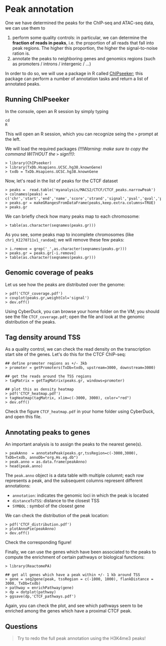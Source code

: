 # Peak annotation

One we have determined the peaks for the ChIP-seq and ATAC-seq data, we can use them to

1. perform some quality controls: in particular, we can determine the **fraction of reads in peaks**, i.e. the proportion of all reads that fall into peak regions. The higher this proportion, the higher the signal-to-noise ration is.
2. annotate the peaks to neighboring genes and genomics regions (such as promoters / introns / intergenic / ...)

In order to do so, we will use a package in R called [ChIPseeker](http://www.bioconductor.org/packages/release/bioc/vignettes/ChIPseeker/inst/doc/ChIPseeker.html); this package can perform a number of annotation tasks and return a list of annotated peaks.



## Running ChIPseeker

In the console, open an R session by simply typing 

```
cd
R
```

This will open an R session, which you can recognize seing the `>` prompt at the left.

We will load the required packages *(!!!Warning: make sure to copy the command WITHOUT the `>` sign!!!)*:

```
> library(ChIPseeker)
> library(TxDb.Hsapiens.UCSC.hg38.knownGene)
> txdb = TxDb.Hsapiens.UCSC.hg38.knownGene
```

Now, let's read in the list of peaks for the CTCF dataset

```
> peaks =  read.table('myanalysis/MACS2/CTCF/CTCF_peaks.narrowPeak')
> colnames(peaks) = c('chr','start','end','name','score','strand','signal','pval','qval','peak')
> peaks.gr = makeGRangesFromDataFrame(peaks,keep.extra.columns=TRUE)
> peaks.gr
```

We can briefly check how many peaks map to each chromosome:

```
> table(as.character(seqnames(peaks.gr)))
```

As you see, some peaks map to incomplete chromosomes (like `chr1_KI270711v1_random`); we will remove these few peaks:

```
> i.remove = grep('_',as.character(seqnames(peaks.gr)))
> peaks.gr = peaks.gr[-i.remove]
> table(as.character(seqnames(peaks.gr)))
```

## Genomic coverage of peaks

Let us see how the peaks are distributed over the genome:

```
> pdf('CTCF_coverage.pdf')
> covplot(peaks.gr,weightCol='signal')
> dev.off()
```

Using CyberDuck, you can browse your home folder on the VM; you should see the file `CTCF_coverage.pdf`; open the file and look at the genomic distribution of the peaks.

## Tag density around TSS

As a quality control, we can check the read density on the transcription start site of the genes. Let's do this for the CTCF ChIP-seq:

```
## define promoter regions as +/- 3kb
> promoter = getPromoters(TxDb=txdb, upstream=3000, downstream=3000)

## get the reads around the TSS regions
> tagMatrix = getTagMatrix(peaks.gr, windows=promoter)

## plot this as density heatmap
> pdf('CTCF_heatmap.pdf')
> tagHeatmap(tagMatrix, xlim=c(-3000, 3000), color="red")
> dev.off()
```

Check the figure `CTCF_heatmap.pdf` in your  home folder using CyberDuck, and open this file.

## Annotating peaks to genes

An important analysis is to assign the peaks to the nearest gene(s).

```
> peakAnno  = annotatePeak(peaks.gr,tssRegion=c(-3000,3000), TxDb=txdb, annoDb="org.Hs.eg.db")
> peak.anno = as.data.frame(peakAnno)
> head(peak.anno)
```

The `peak.anno` object is a data table with multiple columnt; each row represents a peak, and the subsequent columns represent different annotations:

* `annotation`: indicates the genomic loci in which the peak is located
* `distanceToTSS`: distance to the closest TSS
* `SYMBOL` : symbol of the closest gene

We can check the distribution of the peak location:

```
> pdf('CTCF_distribution.pdf')
> plotAnnoPie(peakAnno)
> dev.off()
```

Check the corresponding figure!

Finally, we can use the genes which have been associated to the peaks to compute the enrichment of certain pathways or biological functions:

```
> library(ReactomePA)

## get all genes which have a peak within +/- 1 kb around TSS
> gene = seq2gene(peak, tssRegion = c(-1000, 1000), flankDistance = 3000, TxDb=txdb)
> pathway = enrichPathway(gene)
> dp = dotplot(pathway)
> ggsave(dp,'CTCF_pathways.pdf')
```

Again, you can check the plot, and see which pathways seem to be enriched among the genes which have a proximal CTCF peak.


## Questions

> Try to redo the full peak annotation using the H3K4me3 peaks!
